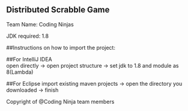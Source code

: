 ## Distributed Scrabble Game  

Team Name: Coding Ninjas 

JDK required: 1.8

##Instructions on how to import the project:

##For IntelliJ IDEA  
open directly -> open project structure -> set jdk to 1.8 and module as 8(Lambda)

##For Eclipse
import existing maven projects -> open the directory you downloaded -> finish

Copyright of @Coding Ninja team members 
